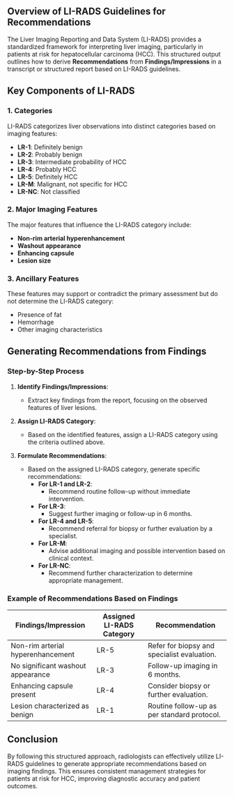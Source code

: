 ## Overview of LI-RADS Guidelines for Recommendations

The Liver Imaging Reporting and Data System (LI-RADS) provides a standardized framework for interpreting liver imaging, particularly in patients at risk for hepatocellular carcinoma (HCC). This structured output outlines how to derive **Recommendations** from **Findings/Impressions** in a transcript or structured report based on LI-RADS guidelines.

## Key Components of LI-RADS

### 1. **Categories**
LI-RADS categorizes liver observations into distinct categories based on imaging features:

- **LR-1**: Definitely benign
- **LR-2**: Probably benign
- **LR-3**: Intermediate probability of HCC
- **LR-4**: Probably HCC
- **LR-5**: Definitely HCC
- **LR-M**: Malignant, not specific for HCC
- **LR-NC**: Not classified

### 2. **Major Imaging Features**
The major features that influence the LI-RADS category include:

- **Non-rim arterial hyperenhancement**
- **Washout appearance**
- **Enhancing capsule**
- **Lesion size**

### 3. **Ancillary Features**
These features may support or contradict the primary assessment but do not determine the LI-RADS category:

- Presence of fat
- Hemorrhage
- Other imaging characteristics

## Generating Recommendations from Findings

### Step-by-Step Process

1. **Identify Findings/Impressions**:
   - Extract key findings from the report, focusing on the observed features of liver lesions.

2. **Assign LI-RADS Category**:
   - Based on the identified features, assign a LI-RADS category using the criteria outlined above.

3. **Formulate Recommendations**:
   - Based on the assigned LI-RADS category, generate specific recommendations:
     - **For LR-1 and LR-2**:
       - Recommend routine follow-up without immediate intervention.
     - **For LR-3**:
       - Suggest further imaging or follow-up in 6 months.
     - **For LR-4 and LR-5**:
       - Recommend referral for biopsy or further evaluation by a specialist.
     - **For LR-M**:
       - Advise additional imaging and possible intervention based on clinical context.
     - **For LR-NC**:
       - Recommend further characterization to determine appropriate management.

### Example of Recommendations Based on Findings

| Findings/Impression               | Assigned LI-RADS Category | Recommendation                                      |
|-----------------------------------|---------------------------|----------------------------------------------------|
| Non-rim arterial hyperenhancement  | LR-5                      | Refer for biopsy and specialist evaluation.        |
| No significant washout appearance   | LR-3                      | Follow-up imaging in 6 months.                     |
| Enhancing capsule present           | LR-4                      | Consider biopsy or further evaluation.              |
| Lesion characterized as benign      | LR-1                      | Routine follow-up as per standard protocol.        |

## Conclusion

By following this structured approach, radiologists can effectively utilize LI-RADS guidelines to generate appropriate recommendations based on imaging findings. This ensures consistent management strategies for patients at risk for HCC, improving diagnostic accuracy and patient outcomes.

